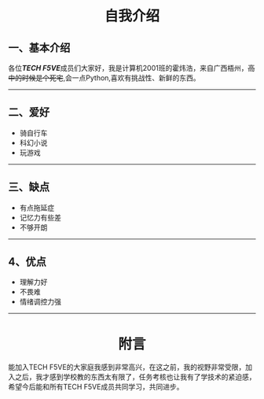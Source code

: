 # <center>自我介绍</center>
## 一、基本介绍
各位***TECH F5VE***成员们大家好，我是计算机2001班的霍炜浩，来自广西梧州，~~高中的时候是个死宅~~,会一点Python,喜欢有挑战性、新鲜的东西。

----
## 二、爱好
+ 骑自行车
+ 科幻小说
+ 玩游戏
---
## 三、缺点
- 有点拖延症
- 记忆力有些差
- 不够开朗
---
## 4、优点
+ 理解力好
+ 不畏难
+ 情绪调控力强
---
# <center>附言</center>
能加入TECH F5VE的大家庭我感到非常高兴，在这之前，我的视野非常受限，加入之后，我才感到学校教的东西太有限了，任务考核也让我有了学技术的紧迫感，希望今后能和所有TECH F5VE成员共同学习，共同进步。